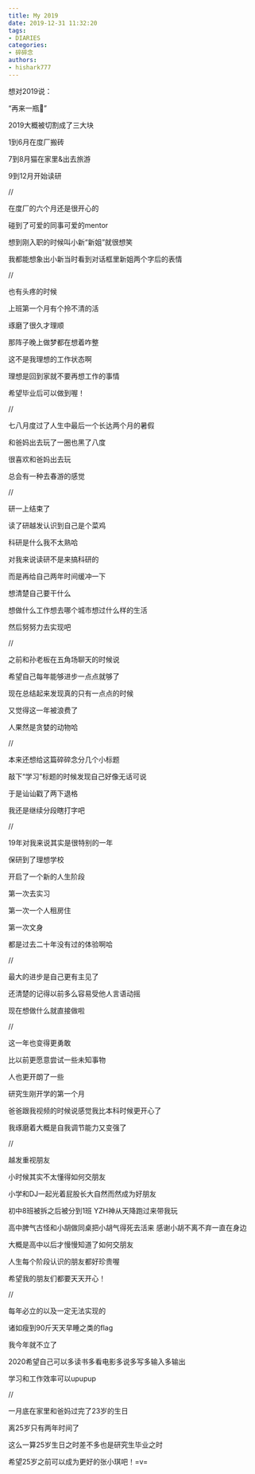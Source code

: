 ```yaml
---
title: My 2019
date: 2019-12-31 11:32:20
tags:
- DIARIES
categories: 
- 碎碎念
authors:
- hishark777
---
```

想对2019说：

“再来一瓶🍾”

2019大概被切割成了三大块

1到6月在度厂搬砖

7到8月猫在家里&出去旅游

9到12月开始读研

<!--more-->

//

在度厂的六个月还是很开心的

碰到了可爱的同事可爱的mentor

想到刚入职的时候叫小新“新姐”就很想笑

我都能想象出小新当时看到对话框里新姐两个字后的表情

//

也有头疼的时候

上班第一个月有个拎不清的活

琢磨了很久才理顺

那阵子晚上做梦都在想着咋整

这不是我理想的工作状态啊

理想是回到家就不要再想工作的事情

希望毕业后可以做到喔！

//

七八月度过了人生中最后一个长达两个月的暑假 

和爸妈出去玩了一圈也黑了八度

很喜欢和爸妈出去玩

总会有一种去春游的感觉

//

研一上结束了

读了研越发认识到自己是个菜鸡

科研是什么我不太熟哈

对我来说读研不是来搞科研的

而是再给自己两年时间缓冲一下

想清楚自己要干什么

想做什么工作想去哪个城市想过什么样的生活

然后努努力去实现吧

//

之前和孙老板在五角场聊天的时候说

希望自己每年能够进步一点点就够了

现在总结起来发现真的只有一点点的时候

又觉得这一年被浪费了

人果然是贪婪的动物哈

//

本来还想给这篇碎碎念分几个小标题

敲下“学习”标题的时候发现自己好像无话可说

于是讪讪戳了两下退格

我还是继续分段瞎打字吧

//

19年对我来说其实是很特别的一年

保研到了理想学校

开启了一个新的人生阶段

第一次去实习

第一次一个人租房住

第一次文身

都是过去二十年没有过的体验啊哈

//

最大的进步是自己更有主见了

还清楚的记得以前多么容易受他人言语动摇

现在想做什么就直接做啦

// 

这一年也变得更勇敢 

比以前更愿意尝试一些未知事物

人也更开朗了一些

研究生刚开学的第一个月

爸爸跟我视频的时候说感觉我比本科时候更开心了

我琢磨着大概是自我调节能力又变强了

//

越发重视朋友

小时候其实不太懂得如何交朋友

小学和DJ一起光着屁股长大自然而然成为好朋友

初中8班被拆之后被分到1班 YZH神从天降跑过来带我玩

高中脾气古怪和小胡做同桌把小胡气得死去活来 感谢小胡不离不弃一直在身边

大概是高中以后才慢慢知道了如何交朋友

人生每个阶段认识的朋友都好珍贵喔

希望我的朋友们都要天天开心！


//

每年必立的以及一定无法实现的

诸如瘦到90斤天天早睡之类的flag

我今年就不立了

2020希望自己可以多读书多看电影多说多写多输入多输出

学习和工作效率可以upupup

//

一月底在家里和爸妈过完了23岁的生日

离25岁只有两年时间了

这么一算25岁生日之时差不多也是研究生毕业之时

希望25岁之前可以成为更好的张小琪吧！=v=